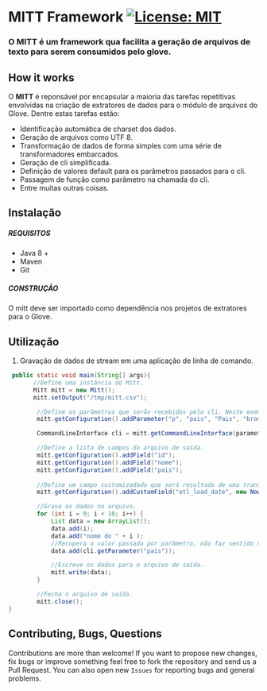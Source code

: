 # MITT Framework [![License: MIT](https://img.shields.io/badge/License-MIT-yellow.svg)](https://opensource.org/licenses/MIT)
### O MITT é um framework qua facilita a geração de arquivos de texto para serem consumidos pelo glove.

## How it works

O **MITT** é reponsável por encapsular a maioria das tarefas repetitivas envolvidas na criação de extratores de dados para o módulo de arquivos do Glove. Dentre estas tarefas estão:

- Identificação automática de charset dos dados.
- Geração de arquivos como UTF 8. 
- Transformação de dados de forma simples com uma série de transformadores embarcados. 
- Geração de cli simplificada.
- Definição de valores default para os parâmetros passados para o cli. 
- Passagem de função como parâmetro na chamada do cli.
- Entre muitas outras coisas.


## Instalação

##### REQUISITOS

- Java 8 +
- Maven
- Git

##### CONSTRUÇÃO

O mitt deve ser importado como dependência nos projetos de extratores para o Glove. 

## Utilização

1. Gravação de dados de stream em uma aplicação de linha de comando. 

```java
 public static void main(String[] args){       
       //Define uma instância do Mitt. 
	   Mitt mitt = new Mitt();
	   mitt.setOutput("/tmp/mitt.csv");

        //Define os parâmetros que serão recebidos pelo cli. Neste exemplo o valor default para o parâmetro país será brasil. 
        mitt.getConfiguration().addParameter("p", "pais", "Pais", "brasil");

        CommandLineInterface cli = mitt.getCommandLineInterface(parameter.toArray(new String[0]));

        //Define a lista de campos do arquivo de saída.
        mitt.getConfiguration().addField("id");
        mitt.getConfiguration().addField("nome");
		mitt.getConfiguration().addField("pais");
		
		//Define um campo customizadado que será resultado de uma transformação.
        mitt.getConfiguration().addCustomField("etl_load_date", new Now());

		//Grava os dados no arquivo. 
        for (int i = 0; i < 10; i++) {
            List data = new ArrayList();
            data.add(i);
            data.add("nome do " + i );
			//Recupera o valor passado por parâmetro, não faz sentido neste caso mas serve para exemplificar a recuperação do valor de um parâmetro. 
			data.add(cli.getParameter("pais"));

			//Escreve os dados para o arquivo de saída. 
            mitt.write(data);
        }

		//Fecha o arquivo de saída. 
        mitt.close();
}
```

## Contributing, Bugs, Questions
Contributions are more than welcome! If you want to propose new changes, fix bugs or improve something feel free to fork the repository and send us a Pull Request. You can also open new `Issues` for reporting bugs and general problems.
